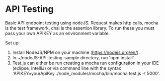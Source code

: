# API Testing
Basic API endpoint testing using nodeJS.  Request makes http calls, mocha is the test framework, chai is the assertion library.  To run these you must pass your own APIKEY as an environment variable.

Set up:
1) Install NodeJS/NPM on your machine (https://nodejs.org/en/).  
2) In ~/nodeJS-API-testing-sample directory, run 'npm install'
3) Test.js can either be run creating a mocha run configuration in your IDE (eclipse, intelliJ) or via command line with the syntax 'APIKEY=yourApiKey ./node_modules/mocha/bin/mocha test.js -t 5000'.
